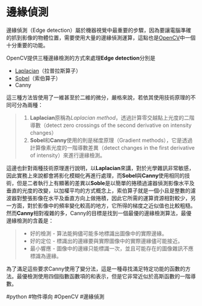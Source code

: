 # 邊緣偵測
邊緣偵測（Edge detection）屬於機器視覺中最重要的步驟，因為要讓電腦準確的抓到影像的物體位置，需要使用大量的邊緣偵測運算，這點也是[OpenCV](使用OpenCV)中一個十分重要的功能。

OpenCV提供三種邊緣檢測的方式來處理**Edge detection**分別是
- [Laplacian](Laplacian邊緣偵測)（拉普拉斯算子）
- [Sobel](Sobel邊緣偵測)（索伯算子）
- Canny

這三種方法皆使用了一維甚至於二維的微分，嚴格來說，若依其使用技術原理的不同可分為兩種：
>1. **Laplacian**原稱為*Laplacian method*，透過計算零交越點上光度的二階導數（detect zero crossings of the second derivative on intensity changes）
>2. **Sobel**和**Canny**使用的則是梯度原理（Gradient methods），它是透過計算像素光度的一階導數差異（detect changes in the first derivative of intensity）來進行邊緣檢測。

這邊也針對兩種技術原理進行說明，以**Laplacian**來講，對於光學雜訊非常敏感，因此實務上來說都會將影化模糊化再進行處理，而**Sobel**與**Canny**使用相同的技術，但是二者執行上有顯著的差異以**Soble**是以簡單的捲積過濾器偵測影像水平及垂直的光度的改變，以加權平均的方式概念上，索伯算子就是一個小且是整數的濾波器對整張影像在水平及垂直方向上做捲積，因此它所需的運算資源相對較少，另一方面，對於影像中的頻率變化較高的地方，它所得的梯度之近似值也比較粗糙。
然而**Canny**相對複雜的多，Canny的目標是找到一個最優的邊緣檢測算法，最優邊緣檢測的含義是：
>- 好的檢測 - 算法能夠儘可能多地標識出圖像中的實際邊緣。
>- 好的定位 - 標識出的邊緣要與實際圖像中的實際邊緣儘可能接近。
>- 最小響應 - 圖像中的邊緣只能標識一次，並且可能存在的圖像雜訊不應標識為邊緣。

為了滿足這些要求Canny使用了變分法，這是一種尋找滿足特定功能的函數的方法。最優檢測使用四個指數函數項的和表示，但是它非常近似於高斯函數的一階導數。

#python #物件導向 #OpenCV  #邊緣偵測

